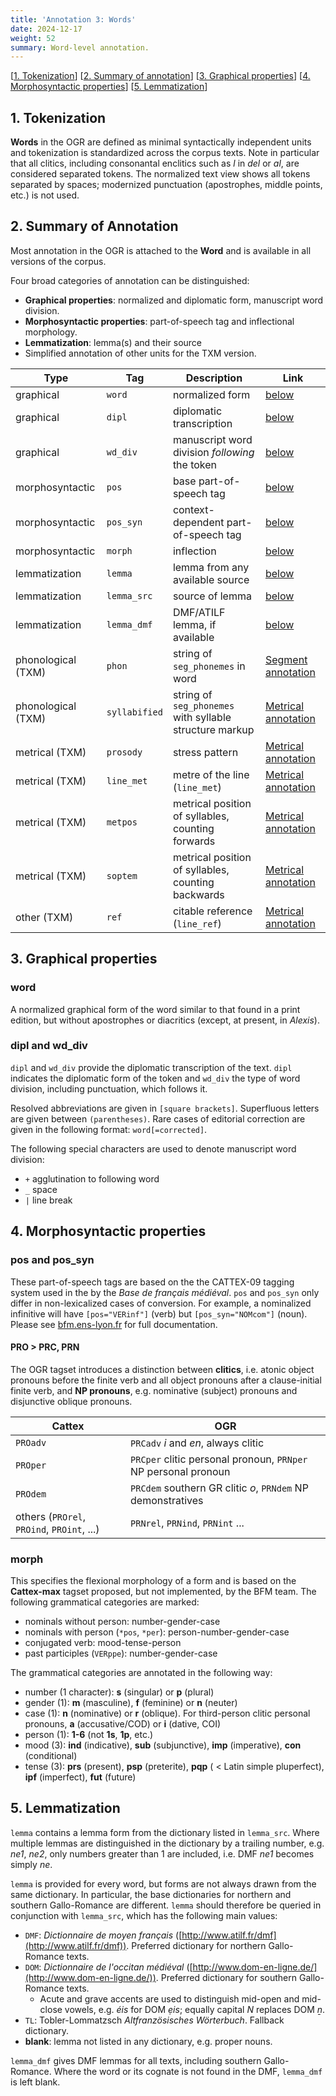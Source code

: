 ```yaml
---
title: 'Annotation 3: Words'
date: 2024-12-17
weight: 52
summary: Word-level annotation.
---
```


\[[1. Tokenization](#1-tokenization)\]
\[[2. Summary of annotation](#2-summary-of-annotation)\]
\[[3. Graphical properties](#3-graphical-properties)\]
\[[4. Morphosyntactic properties](#4-morphosyntactic-properties)\]
\[[5. Lemmatization](#5-lemmatization)\]

## 1. Tokenization

__Words__ in the OGR are defined as minimal syntactically independent units
and tokenization is standardized across the corpus texts. Note in particular
that all clitics, including consonantal enclitics such as _l_ in _del_ or
_al_, are considered separated tokens. The normalized text view shows
all tokens separated by spaces; modernized punctuation (apostrophes, middle points,
etc.) is not used.

## 2. Summary of Annotation

Most annotation in the OGR is attached to the __Word__ and is available in all versions of the corpus.

Four broad categories of annotation can be distinguished:
+ __Graphical properties__: normalized and diplomatic form, manuscript word division.
+ __Morphosyntactic properties__: part-of-speech tag and inflectional morphology.
+ __Lemmatization__: lemma(s) and their source
+ Simplified annotation of other units for the TXM version.

| Type | Tag | Description | Link |
| --- | --- | --- | --- |
| graphical | `word` | normalized form | [below](#3-graphical-properties) |
| graphical | `dipl` | diplomatic transcription | [below](#3-graphical-properties) |
| graphical | `wd_div` | manuscript word division _following_ the token | [below](#3-graphical-properties) |
| morphosyntactic | `pos` | base part-of-speech tag | [below](#4-morphosyntactic-properties) |
| morphosyntactic | `pos_syn` | context-dependent part-of-speech tag | [below](#4-morphosyntactic-properties) |
| morphosyntactic | `morph` | inflection | [below](#4-morphosyntactic-properties) |
| lemmatization | `lemma` | lemma from any available source | [below](#5-lemmatization) |
| lemmatization | `lemma_src` | source of lemma | [below](#5-lemmatization) |
| lemmatization | `lemma_dmf` | DMF/ATILF lemma, if available | [below](#5-lemmatization) |
| phonological (TXM) | `phon` | string of `seg_phonemes` in word | [Segment annotation](/docs/annotation-segs) |
| phonological (TXM) | `syllabified` | string of `seg_phonemes` with syllable structure markup | [Metrical annotation](/docs/annotation-sylls#4-the-txm-version) |
| metrical (TXM) | `prosody` | stress pattern | [Metrical annotation](/docs/annotation-sylls#4-the-txm-version) |
| metrical (TXM) | `line_met` | metre of the line (`line_met`) | [Metrical annotation](/docs/annotation-sylls#4-the-txm-version) |
| metrical (TXM) | `metpos` | metrical position of syllables, counting forwards | [Metrical annotation](/docs/annotation-sylls#4-the-txm-version) |
| metrical (TXM) | `soptem` | metrical position of syllables, counting backwards | [Metrical annotation](/docs/annotation-sylls#4-the-txm-version) |
| other (TXM) | `ref` | citable reference (`line_ref`) | [Metrical annotation](/docs/annotation-sylls4-the-txm-version) |

## 3. Graphical properties

### word

A normalized graphical form of the word similar to that found in a print edition,
but without apostrophes or diacritics (except, at present, in _Alexis_).

### dipl and wd_div

`dipl` and `wd_div` provide the diplomatic transcription of the text.
`dipl` indicates the diplomatic form of the token and `wd_div` the type of word
division, including punctuation, which follows it.

Resolved abbreviations are given in `[square brackets]`.
Superfluous letters are given between `(parentheses)`.
Rare cases of editorial correction are given in the following format: `word[=corrected]`.

The following special characters are used to denote manuscript word division:
+ `+` agglutination to following word
+ `_` space
+ `|` line break

## 4. Morphosyntactic properties

### pos and pos_syn

These part-of-speech tags are based on the the CATTEX-09 tagging system used in the by the 
_Base de français médiéval_. 
`pos` and `pos_syn` only differ in non-lexicalized cases of conversion. 
For example, a nominalized
infinitive will have `[pos="VERinf"]` (verb) but `[pos_syn="NOMcom"]` (noun).
Please see [bfm.ens-lyon.fr](http://bfm.ens-lyon.fr) for full documentation.

#### PRO > PRC, PRN

The OGR tagset introduces a distinction between __clitics__, i.e. atonic object pronouns
before the finite verb and all object pronouns after a clause-initial finite verb, and
__NP pronouns__, e.g. nominative (subject) pronouns and disjunctive oblique pronouns.

| Cattex | OGR |
| --- | --- |
| `PROadv` | `PRCadv` _i_ and _en_, always clitic |
| `PROper` | `PRCper` clitic personal pronoun, `PRNper` NP personal pronoun |
| `PROdem` | `PRCdem` southern GR clitic _o_, `PRNdem` NP demonstratives |
| others (`PROrel`, `PROind`, `PROint`, ...) | `PRNrel`, `PRNind`, `PRNint` ... |

### morph

This specifies the flexional morphology of a form and is based on the __Cattex-max__
tagset proposed, but not implemented, by the BFM team. The following grammatical categories
are marked:

+ nominals without person: number-gender-case
+ nominals with person (`*pos`, `*per`): person-number-gender-case
+ conjugated verb: mood-tense-person
+ past participles (`VERppe`): number-gender-case

The grammatical categories are annotated in the following way:
+ number (1 character): __s__ (singular) or __p__ (plural)
+ gender (1): __m__ (masculine), __f__ (feminine) or __n__ (neuter)
+ case (1): __n__ (nominative) or __r__ (oblique). For third-person clitic personal pronouns, __a__ (accusative/COD) or __i__ (dative, COI) 
+ person (1): __1-6__ (not __1s__, __1p__, etc.)
+ mood (3): __ind__ (indicative), __sub__ (subjunctive), __imp__ (imperative), __con__ (conditional)
+ tense (3): __prs__ (present), __psp__ (preterite), __pqp__ ( < Latin simple pluperfect), __ipf__ (imperfect), __fut__ (future)

## 5. Lemmatization

`lemma` contains a lemma form from the dictionary listed in `lemma_src`.
Where multiple lemmas are distinguished in the dictionary by a trailing number,
e.g. _ne1_, _ne2_, only numbers greater than 1 are included, i.e. DMF _ne1_ becomes simply
_ne_.

`lemma` is provided for every word, but forms are not always drawn from the same dictionary.
In particular, the base dictionaries for northern and southern Gallo-Romance are different.
`lemma` should therefore be queried in conjunction with `lemma_src`, which has the following
main values:
+ `DMF`: _Dictionnaire de moyen français_ ([http://www.atilf.fr/dmf](http://www.atilf.fr/dmf)). Preferred dictionary for northern Gallo-Romance texts.
+ `DOM`: _Dictionnaire de l'occitan médiéval_ ([http://www.dom-en-ligne.de/](http://www.dom-en-ligne.de/)). Preferred dictionary for southern Gallo-Romance texts.
    + Acute and grave accents are used to distinguish mid-open and mid-close vowels, e.g. _éis_ for DOM _ẹis_; equally capital _N_ replaces DOM _ṉ_.
+ `TL`: Tobler-Lommatzsch _Altfranzösisches Wörterbuch_. Fallback dictionary.
+ __blank__: lemma not listed in any dictionary, e.g. proper nouns.


`lemma_dmf` gives DMF lemmas for all texts, including southern Gallo-Romance. 
Where the word or its cognate is not found in the DMF, `lemma_dmf` is left blank.
